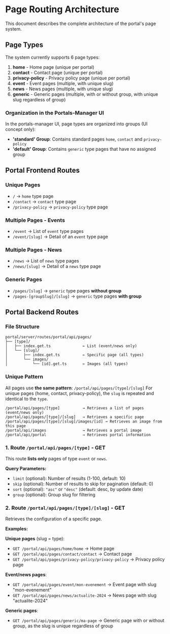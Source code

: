 # Page Routing Architecture

This document describes the complete architecture of the portal's page system.

## Page Types

The system currently supports 6 page types:

1. **home** - Home page (unique per portal)
2. **contact** - Contact page (unique per portal)
3. **privacy-policy** - Privacy policy page (unique per portal)
4. **event** - Event pages (multiple, with unique slug)
5. **news** - News pages (multiple, with unique slug)
6. **generic** - Generic pages (multiple, with or without group, with unique slug regardless of group)

### Organization in the Portals-Manager UI

In the portals-manager UI, page types are organized into groups (UI concept only):

- **'standard' Group**: Contains standard pages `home`, `contact` and `privacy-policy`
- **'default' Group**: Contains `generic` type pages that have no assigned group

## Portal Frontend Routes

### Unique Pages

- `/` → `home` type page
- `/contact` → `contact` type page
- `/privacy-policy` → `privacy-policy` type page

### Multiple Pages - Events

- `/event` → List of `event` type pages
- `/event/[slug]` → Detail of an `event` type page

### Multiple Pages - News

- `/news` → List of `news` type pages
- `/news/[slug]` → Detail of a `news` type page

### Generic Pages

- `/pages/[slug]` → `generic` type pages **without group**
- `/pages-[groupSlug]/[slug]` → `generic` type pages **with group**

## Portal Backend Routes

### File Structure

```text
portal/server/routes/portal/api/pages/
├── [type]/
│   ├── index.get.ts              ← List (event/news only)
│   └── [slug]/
│       ├── index.get.ts          ← Specific page (all types)
│       └── images/
│           └── [id].get.ts       ← Images (all types)
```

### Unique Pattern

All pages use **the same pattern**: `/portal/api/pages/[type]/[slug]`
For unique pages (home, contact, privacy-policy), the `slug` is repeated and identical to the `type`.

```text
/portal/api/pages/[type]          → Retrieves a list of pages (event/news only)
/portal/api/pages/[type]/[slug]   → Retrieves a specific page
/portal/api/pages/[type]/[slug]/images/[id] → Retrieves an image from this page
/portal/api/images                → Retrieves a portal image
/portal/api/portal                → Retrieves portal information
```

### 1. Route `/portal/api/pages/[type]` - GET

This route **lists only** pages of type `event` or `news`.

**Query Parameters:**

- `limit` (optional): Number of results (1-100, default: 10)
- `skip` (optional): Number of results to skip for pagination (default: 0)
- `sort` (optional): `"asc"` or `"desc"` (default: desc, by update date)
- `group` (optional): Group slug for filtering

### 2. Route `/portal/api/pages/[type]/[slug]` - GET

Retrieves the configuration of a specific page.

**Examples:**

**Unique pages** (slug = type):

- `GET /portal/api/pages/home/home` → Home page
- `GET /portal/api/pages/contact/contact` → Contact page
- `GET /portal/api/pages/privacy-policy/privacy-policy` → Privacy policy page

**Event/news pages**:

- `GET /portal/api/pages/event/mon-evenement` → Event page with slug "mon-evenement"
- `GET /portal/api/pages/news/actualite-2024` → News page with slug "actualite-2024"

**Generic pages**:

- `GET /portal/api/pages/generic/ma-page` → Generic page with or without group, as the slug is unique regardless of group
